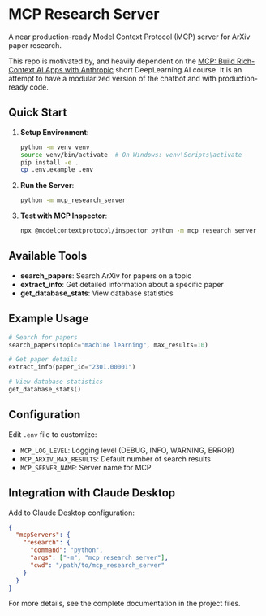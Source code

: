 # MCP Research Server

A near production-ready Model Context Protocol (MCP) server for ArXiv paper research.

This repo is motivated by, and heavily dependent on the
[MCP: Build Rich-Context AI Apps with Anthropic](https://www.deeplearning.ai/short-courses/mcp-build-rich-context-ai-apps-with-anthropic/) 
short DeepLearning.AI course. It is an attempt to have a modularized version of the chatbot and with production-ready
code.

## Quick Start

1. **Setup Environment**:
   ```bash
   python -m venv venv
   source venv/bin/activate  # On Windows: venv\Scripts\activate
   pip install -e .
   cp .env.example .env
   ```

2. **Run the Server**:
   ```bash
   python -m mcp_research_server
   ```

3. **Test with MCP Inspector**:
   ```bash
   npx @modelcontextprotocol/inspector python -m mcp_research_server
   ```

## Available Tools

- **search_papers**: Search ArXiv for papers on a topic
- **extract_info**: Get detailed information about a specific paper
- **get_database_stats**: View database statistics

## Example Usage

```python
# Search for papers
search_papers(topic="machine learning", max_results=10)

# Get paper details
extract_info(paper_id="2301.00001")

# View database statistics
get_database_stats()
```

## Configuration

Edit `.env` file to customize:
- `MCP_LOG_LEVEL`: Logging level (DEBUG, INFO, WARNING, ERROR)
- `MCP_ARXIV_MAX_RESULTS`: Default number of search results
- `MCP_SERVER_NAME`: Server name for MCP

## Integration with Claude Desktop

Add to Claude Desktop configuration:

```json
{
  "mcpServers": {
    "research": {
      "command": "python",
      "args": ["-m", "mcp_research_server"],
      "cwd": "/path/to/mcp_research_server"
    }
  }
}
```

For more details, see the complete documentation in the project files.
